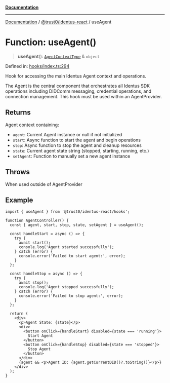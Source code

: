 [**Documentation**](../../../README.md)

***

[Documentation](../../../README.md) / [@trust0/identus-react](../README.md) / useAgent

# Function: useAgent()

> **useAgent**(): [`AgentContextType`](../context/type-aliases/AgentContextType.md) & `object`

Defined in: [hooks/index.ts:294](https://github.com/trust0-project/identus/blob/6482b5d54913fe08540bba553b4274f2423b6fd4/packages/identus-react/src/hooks/index.ts#L294)

Hook for accessing the main Identus Agent context and operations.

The Agent is the central component that orchestrates all Identus SDK operations
including DIDComm messaging, credential operations, and connection management.
This hook must be used within an AgentProvider.

## Returns

Agent context containing:
  - `agent`: Current Agent instance or null if not initialized
  - `start`: Async function to start the agent and begin operations
  - `stop`: Async function to stop the agent and cleanup resources  
  - `state`: Current agent state string (stopped, starting, running, etc.)
  - `setAgent`: Function to manually set a new agent instance

## Throws

When used outside of AgentProvider

## Example

```tsx
import { useAgent } from '@trust0/identus-react/hooks';

function AgentController() {
  const { agent, start, stop, state, setAgent } = useAgent();
  
  const handleStart = async () => {
    try {
      await start();
      console.log('Agent started successfully');
    } catch (error) {
      console.error('Failed to start agent:', error);
    }
  };
  
  const handleStop = async () => {
    try {
      await stop();
      console.log('Agent stopped successfully');
    } catch (error) {
      console.error('Failed to stop agent:', error);
    }
  };
  
  return (
    <div>
      <p>Agent State: {state}</p>
      <div>
        <button onClick={handleStart} disabled={state === 'running'}>
          Start Agent
        </button>
        <button onClick={handleStop} disabled={state === 'stopped'}>
          Stop Agent
        </button>
      </div>
      {agent && <p>Agent ID: {agent.getCurrentDID()?.toString()}</p>}
    </div>
  );
}
```
